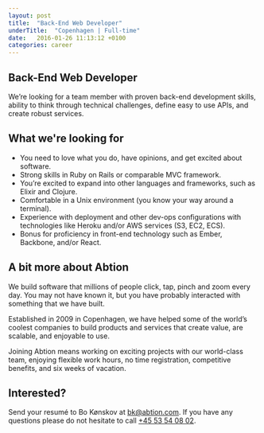 ```yaml
---
layout: post
title:  "Back-End Web Developer"
underTitle:  "Copenhagen | Full-time"
date:   2016-01-26 11:13:12 +0100
categories: career
---
```


## Back-End Web Developer

We’re looking for a team member with proven back-end development skills, ability to think through technical challenges, define easy to use APIs, and create robust services.

## What we're looking for

- You need to love what you do, have opinions, and get excited about software.
- Strong skills in Ruby on Rails or comparable MVC framework.
- You’re excited to expand into other languages and frameworks, such as Elixir and Clojure.
- Comfortable in a Unix environment (you know your way around a terminal).
- Experience with deployment and other dev-ops configurations with technologies like Heroku and/or AWS services (S3, EC2, ECS).
- Bonus for proficiency in front-end technology such as Ember, Backbone, and/or React.

## A bit more about Abtion

We build software that millions of people click, tap, pinch and zoom every day. You may not have known it, but you have probably interacted with something that we have built.

Established in 2009 in Copenhagen, we have helped some of the world’s coolest companies to build products and services that create value, are scalable, and enjoyable to use.

Joining Abtion means working on exciting projects with our world-class team, enjoying flexible work hours, no time registration, competitive benefits, and six weeks of vacation.

<div class="splitter"></div>

## Interested?

Send your resumé to Bo Kønskov at [bk@abtion.com](mailto:bk@abtion.com). If you have any questions please do not hesitate to call [+45 53 54 08 02](tel:53540802).
